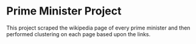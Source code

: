 # Prime Minister Project

This project scraped the wikipedia page of every prime minister and then performed clustering on each page based upon the links.
